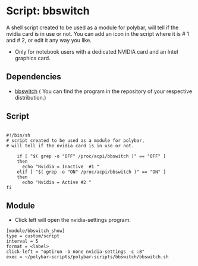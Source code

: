 # Script: bbswitch

A shell script created to be used as a module for polybar,
will tell if the nvidia card is in use or not.
You can add an icon in the script where it is # 1 and # 2, or edit it any way you like.

* Only for notebook users with a dedicated NVIDIA card and an Intel graphics card.


## Dependencies
* [bbswitch](https://github.com/Bumblebee-Project/bbswitch) ( You can find the program in the repository of your respective distribution.)

## Script
```

#!/bin/sh
# script created to be used as a module for polybar,
# will tell if the nvidia card is in use or not.

    if [ "$( grep -o "OFF" /proc/acpi/bbswitch )" == "OFF" ]
    then
      echo "Nvidia = Inactive  #1 "
    elif [ "$( grep -o "ON" /proc/acpi/bbswitch )" == "ON" ]
    then
      echo "Nvidia = Active #2 "
fi

```
## Module
* Click left will open the nvidia-settings program.
```
[module/bbswitch_show]
type = custom/script
interval = 5
format = <label>
click-left = "optirun -b none nvidia-settings -c :8"
exec = ~/polybar-scripts/polybar-scripts/bbswitch/bbswitch.sh

```
